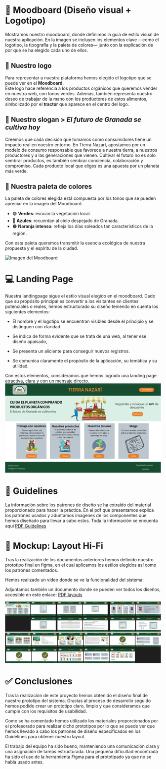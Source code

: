 # 🎨 Moodboard (Diseño visual + Logotipo)
Mostramos nuestro moodboard, donde definimos la guía de estilo visual de nuestra aplicación. En la imagen se incluyen los elementos clave —como el logotipo, la tipografía y la paleta de colores— junto con la explicación de por qué se ha elegido cada uno de ellos.

## 🔰 Nuestro logo
Para representar a nuestra plataforma hemos elegido el logotipo que se puede ver en el **Moodboard**.  
Este logo hace referencia a los productos orgánicos que queremos vender en nuestra web, con tonos verdes.
Además, también representa nuestro deseo de trabajar de la mano con los productores de estos alimentos, simbolizado por el **tractor** que aparece en el centro del logo.

## 📝 Nuestro slogan > *El futuro de Granada se cultiva hoy*
Creemos que cada decisión que tomamos como consumidores tiene un impacto real en nuestro entorno. En Tierra Nazarí, apostamos por un modelo de consumo responsable que favorece a nuestra tierra, a nuestros productores y a las generaciones que vienen.   Cultivar el futuro no es solo sembrar productos, es también sembrar conciencia, colaboración y compromiso. Cada producto local que eliges es una apuesta por un planeta más verde.

## 🎨 Nuestra paleta de colores
La paleta de colores elegida está compuesta por los tonos que se pueden apreciar en la imagen del Moodboard.

- 🟢 **Verdes**: evocan la vegetación local.
- 🔵 **Azules**: recuerdan al cielo despejado de Granada.
- 🟠 **Naranja intenso**: refleja los días soleados tan característicos de la región.

Con esta paleta queremos transmitir la esencia ecológica de nuestra propuesta y el espíritu de la ciudad.

![Imagen del Moodboard](Moodboard.jpg)

# 💻 Landing Page
Nuestra landingpage sigue el estilo visual elegido en el moodboard. Dado que su propósito principal es convertir a los visitantes en clientes potenciales o reales, hemos estructurado su diseño teniendo en cuenta los siguientes elementos:

- El nombre y el logotipo se encuentran visibles desde el principio y se distinguen con claridad.

- Se indica de forma evidente que se trata de una web, al tener ese diseño apaisado, 

- Se presenta un aliciente para conseguir nuevos registros.

- Se comunica claramente el propósito de la aplicación, su temática y su utilidad.

Con estos elementos, consideramos que hemos logrado una landing page atractiva, clara y con un mensaje directo.
![Imagen del Moodboard](LANDING_PAGE.jpg)

# 📑 Guidelines
La información sobre los patrones de diseño se ha extraído del material proporcionado para hacer la práctica. En el pdf que presentamos explica los patrones usados y aduntamos imagenes de los componentes que hemos diseñado para llevar a cabo estos. Toda la información se encuenta aqui [PDF Guidelines](GUIDELINES.pdf) 

# 🧩 Mockup: Layout Hi-Fi
Tras la realización de los documentos anteriores hemos definido nuestro prototipo final en figma, en el cual aplicamos los estilos elegidos así como los patrones comentados.

Hemos realizado un vídeo donde se ve la funcionalidad del sistema:

Adjuntamos también un documento donde se pueden ver todos los diseños, accesible en este enlace: [PDF layouts](Layout.pdf)

![Imagen Layout 1](Layout_parte1.jpg)
![Imagen Layout 2](Layout_parte2.jpg)



# ✅ Conclusiones
Tras la realización de este proyecto hemos obtenido el diseño final de nuestro prototipo del sistema. Gracias al proceso de desarrollo seguido hemos podido crear un prototipo claro, limpio y que consideramos que cumple con los requisitos de usabilidad. 

Como se ha comentado hemos utilizado los materiales proporcionados por el profesorado para realizar dicho prototipos por lo que se puede ver que hemos llevado a cabo los patrones de diseño especificados en los Guidelines para obtener nuestro layout. 

El trabajo del equipo ha sido bueno, manteniendo una comunicación clara y una asignación de tareas estructurada. Una pequeña dificultad encontrada ha sido el uso de la herramienta Figma para el prototipado ya que no se había usado antes. 





